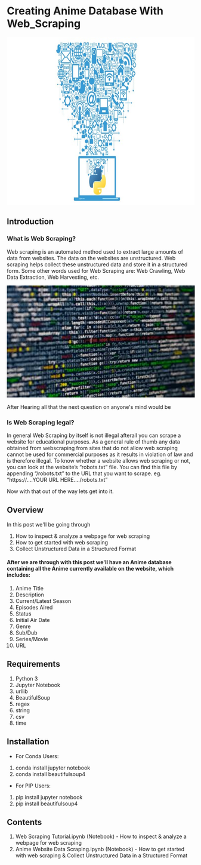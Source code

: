 # Creating Anime Database With Web_Scraping

<p align="center">
  <img width="800" height="450" src="https://github.com/Tejas-Haritsa-vk/Creating_Anime_Database_With_Web_Scraping/blob/master/Images/python_data_scraping.jpg">
</p>

## Introduction

### What is Web Scraping?
Web scraping is an automated method used to extract large amounts of data from websites. The data on the websites are unstructured. 
Web scraping helps collect these unstructured data and store it in a structured form.
Some other words used for Web Scraping are: Web Crawling, Web Data Extraction, Web Harvesting, etc.
 
<p align="center">
  <img width="900" height="300" src="https://github.com/Tejas-Haritsa-vk/Creating_Anime_Database_With_Web_Scraping/blob/master/Images/python_data_scraping_2.jpg">
</p>
 
After Hearing all that the next question on anyone's mind would be
### Is Web Scraping legal?
In general Web Scraping by itself is not illegal afterall you can scrape a website for educational purposes.
As a general rule of thumb any data obtained from webscraping from sites that do not allow web scraping cannot be used for commercial purposes as it results in violation of law and is therefore illegal.
To know whether a website allows web scraping or not, you can look at the website’s “robots.txt” file. 
You can find this file by appending “/robots.txt” to the URL that you want to scrape.
eg. “https://....YOUR URL HERE..../robots.txt”

  
 
Now with that out of the way lets get into it.

## Overview
In this post we'll be going through 
1. How to inspect & analyze a webpage for web scraping
2. How to get started with web scraping
3. Collect Unstructured Data in a Structured Format 


#### After we are through with this post we'll have an Anime database containing all the Anime currently available on the website, which includes:
1. Anime Title
2. Description
3. Current/Latest Season
4. Episodes Aired
5. Status
6. Initial Air Date
7. Genre
8. Sub/Dub
9. Series/Movie
10. URL

## Requirements
1. Python 3
2. Jupyter Notebook
3. urllib
4. BeautifulSoup
5. regex
6. string
7. csv
8. time

## Installation
* For Conda Users:
1. conda install jupyter notebook
2. conda install beautifulsoup4

* For PIP Users:
1. pip install jupyter notebook
2. pip install beautifulsoup4

## Contents
1. Web Scraping Tutorial.ipynb (Notebook) - How to inspect & analyze a webpage for web scraping
2. Anime Website Data Scraping.ipynb (Notebook) - How to get started with web scraping & Collect Unstructured Data in a Structured Format


